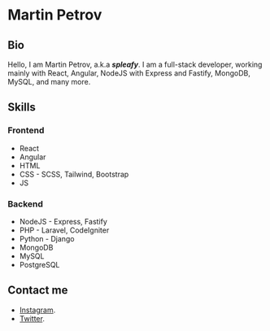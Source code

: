 # Martin Petrov

## Bio

Hello, I am Martin Petrov, a.k.a **_spleafy_**. I am a full-stack developer, working mainly with React, Angular, NodeJS with Express and Fastify, MongoDB, MySQL, and many more.

## Skills

### Frontend

- React
- Angular
- HTML
- CSS - SCSS, Tailwind, Bootstrap
- JS

### Backend

- NodeJS - Express, Fastify
- PHP - Laravel, CodeIgniter
- Python - Django
- MongoDB
- MySQL
- PostgreSQL

## Contact me

- [Instagram](https://www.instagram.com/marrtin.xyz).
- [Twitter](https://www.twitter.com/martindaone).
